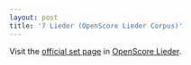 ```yaml
---
layout: post
title: '7 Lieder (OpenScore Lieder Corpus)'
---
```


Visit the [official set page] in [OpenScore Lieder].

[official set page]: https://musescore.com/openscore-lieder-corpus/sets/5103577
[OpenScore Lieder]: https://musescore.com/openscore-lieder-corpus

